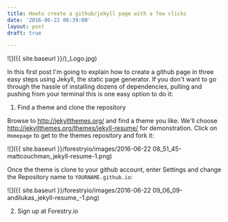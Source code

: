 ```yaml
---
title: Howto create a github/jekyll page with a few clicks
date: '2016-06-22 06:39:00'
layout: post
draft: true

---
```

![]({{ site.baseurl }}/)_Logo.jpg)

In this first post I'm going to explain how to create a github page in three easy steps using Jekyll, the static page generator. If you don't want to go through the hassle of installing dozens of dependencies, pulling and pushing from your terminal this is one easy option to do it:

1. Find a theme and clone the repository

Browse to http://jekyllthemes.org/ and find a theme you like. We'll choose http://jekyllthemes.org/themes/jekyll-resume/ for demonstration. Click on `Homepage` to get to the themes repository and fork it:

![]({{ site.baseurl }}/forestryio/images/2016-06-22 08_51_45-mattcouchman_jekyll-resume-1.png)

Once the theme is clone to your github account, enter Settings and change the Repository name to `YOURNAME.github.io`:

![]({{ site.baseurl }}/forestryio/images/2016-06-22 09_06_09-andilukas_jekyll-resume_-1.png)

2. Sign up at Forestry.io



